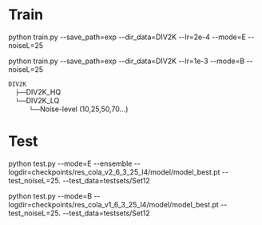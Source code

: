 # Train
python train.py --save_path=exp --dir_data=DIV2K --lr=2e-4 --mode=E --noiseL=25

python train.py --save_path=exp --dir_data=DIV2K --lr=1e-3 --mode=B --noiseL=25

`DIV2K` <br/>
  `├──`DIV2K_HQ <br/>
  `└──`DIV2K_LQ <br/>
      `└──`Noise-level (10,25,50,70...)

# Test
python test.py --mode=E --ensemble --logdir=checkpoints/res_cola_v2_6_3_25_l4/model/model_best.pt --test_noiseL=25. --test_data=testsets/Set12

python test.py --mode=B --logdir=checkpoints/res_cola_v1_6_3_25_l4/model/model_best.pt --test_noiseL=25. --test_data=testsets/Set12
